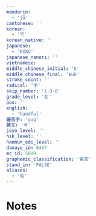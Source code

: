 ```yaml
---
mandarin:
  - 'jū'
cantonese: ''
korean:
  - '국'
korean_native: ''
japanese:
  - 'KIKU'
japanese_nanori: ''
vietnamese:
middle_chinese_initial: 'k'
middle_chinese_final: 'ɨuk'
stroke_count: ''
radical: '手'
skip_number: '1-3-8'
grade_level: '名'
pos: ''
english:
  - 'handful'
羅馬字: 'gug'
韓文: '국'
joyo_level: ''
hsk_level: ''
hanmun_edu_level: ''
danayo_id: 8467
mc_id: 5099
graphemic_classification: '會意'
stand_in: 'FALSE'
aliases:
  - '匊'
---
```


# Notes

